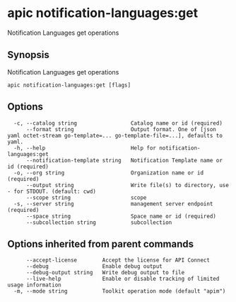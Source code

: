 # apic notification-languages:get

Notification Languages get operations

## Synopsis

Notification Languages get operations

```
apic notification-languages:get [flags]
```

## Options

```
  -c, --catalog string                 Catalog name or id (required)
      --format string                  Output format. One of [json yaml octet-stream go-template=... go-template-file=...], defaults to yaml.
  -h, --help                           Help for notification-languages:get
      --notification-template string   Notification Template name or id (required)
  -o, --org string                     Organization name or id (required)
      --output string                  Write file(s) to directory, use - for STDOUT. (default: cwd)
      --scope string                   scope
  -s, --server string                  management server endpoint (required)
      --space string                   Space name or id (required)
      --subcollection string           subcollection
```

## Options inherited from parent commands

```
      --accept-license        Accept the license for API Connect
      --debug                 Enable debug output
      --debug-output string   Write debug output to file
      --live-help             Enable or disable tracking of limited usage information
  -m, --mode string           Toolkit operation mode (default "apim")
```
